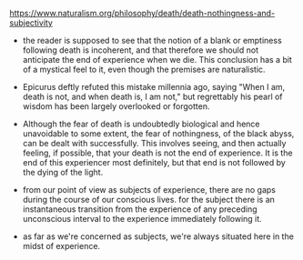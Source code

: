 https://www.naturalism.org/philosophy/death/death-nothingness-and-subjectivity

- the reader is supposed to see that the notion of a blank or emptiness following death is incoherent, and that therefore we should not anticipate the end of experience when we die.  This conclusion has a bit of a mystical feel to it, even though the premises are naturalistic.

- Epicurus deftly refuted this mistake millennia ago, saying "When I am, death is not, and when death is, I am not," but regrettably his pearl of wisdom has been largely overlooked or forgotten.

- Although the fear of death is undoubtedly biological and hence unavoidable to some extent, the fear of nothingness, of the black abyss, can be dealt with successfully. This involves seeing, and then actually feeling, if possible, that your death is not the end of experience. It is the end of this experiencer most definitely, but that end is not followed by the dying of the light.

- from our point of view as subjects of experience, there are no gaps during the course of our conscious lives.
  for the subject there is an instantaneous transition from the experience of any preceding unconscious interval to the experience immediately following it.

- as far as we're concerned as subjects, we're always situated here in the midst of experience.